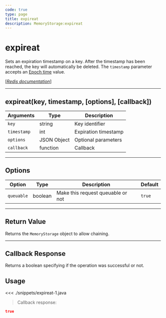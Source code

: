 ```yaml
---
code: true
type: page
title: expireat
description: MemoryStorage:expireat
---
```


# expireat

Sets an expiration timestamp on a key. After the timestamp has been reached, the key will automatically be deleted.
The `timestamp` parameter accepts an [Epoch time](https://en.wikipedia.org/wiki/Unix_time) value.

[[_Redis documentation_]](https://redis.io/commands/expireat)

---

## expireat(key, timestamp, [options], [callback])

| Arguments   | Type        | Description          |
| ----------- | ----------- | -------------------- |
| `key`       | string      | Key identifier       |
| `timestamp` | int         | Expiration timestamp |
| `options`   | JSON Object | Optional parameters  |
| `callback`  | function    | Callback             |

---

## Options

| Option     | Type    | Description                       | Default |
| ---------- | ------- | --------------------------------- | ------- |
| `queuable` | boolean | Make this request queuable or not | `true`  |

---

## Return Value

Returns the `MemoryStorage` object to allow chaining.

---

## Callback Response

Returns a boolean specifying if the operation was successful or not.

## Usage

<<< ./snippets/expireat-1.java

> Callback response:

```json
true
```
